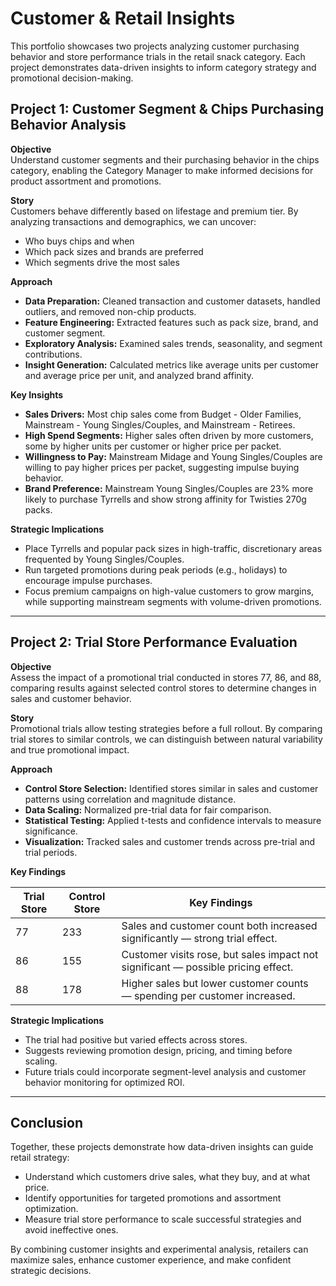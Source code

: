 # Customer & Retail Insights

This portfolio showcases two projects analyzing customer purchasing behavior and store performance trials in the retail snack category. Each project demonstrates data-driven insights to inform category strategy and promotional decision-making.

## Project 1: Customer Segment & Chips Purchasing Behavior Analysis

**Objective**  
Understand customer segments and their purchasing behavior in the chips category, enabling the Category Manager to make informed decisions for product assortment and promotions.

**Story**  
Customers behave differently based on lifestage and premium tier. By analyzing transactions and demographics, we can uncover:  
- Who buys chips and when  
- Which pack sizes and brands are preferred  
- Which segments drive the most sales  

**Approach**  
- **Data Preparation:** Cleaned transaction and customer datasets, handled outliers, and removed non-chip products.  
- **Feature Engineering:** Extracted features such as pack size, brand, and customer segment.  
- **Exploratory Analysis:** Examined sales trends, seasonality, and segment contributions.  
- **Insight Generation:** Calculated metrics like average units per customer and average price per unit, and analyzed brand affinity.  

**Key Insights**  
- **Sales Drivers:** Most chip sales come from Budget - Older Families, Mainstream - Young Singles/Couples, and Mainstream - Retirees.  
- **High Spend Segments:** Higher sales often driven by more customers, some by higher units per customer or higher price per packet.  
- **Willingness to Pay:** Mainstream Midage and Young Singles/Couples are willing to pay higher prices per packet, suggesting impulse buying behavior.  
- **Brand Preference:** Mainstream Young Singles/Couples are 23% more likely to purchase Tyrrells and show strong affinity for Twisties 270g packs.  

**Strategic Implications**  
- Place Tyrrells and popular pack sizes in high-traffic, discretionary areas frequented by Young Singles/Couples.  
- Run targeted promotions during peak periods (e.g., holidays) to encourage impulse purchases.  
- Focus premium campaigns on high-value customers to grow margins, while supporting mainstream segments with volume-driven promotions.  

---

## Project 2: Trial Store Performance Evaluation

**Objective**  
Assess the impact of a promotional trial conducted in stores 77, 86, and 88, comparing results against selected control stores to determine changes in sales and customer behavior.

**Story**  
Promotional trials allow testing strategies before a full rollout. By comparing trial stores to similar controls, we can distinguish between natural variability and true promotional impact.

**Approach**  
- **Control Store Selection:** Identified stores similar in sales and customer patterns using correlation and magnitude distance.  
- **Data Scaling:** Normalized pre-trial data for fair comparison.  
- **Statistical Testing:** Applied t-tests and confidence intervals to measure significance.  
- **Visualization:** Tracked sales and customer trends across pre-trial and trial periods.  

**Key Findings**  

| Trial Store | Control Store | Key Findings |
|------------|---------------|--------------|
| 77 | 233 | Sales and customer count both increased significantly — strong trial effect. |
| 86 | 155 | Customer visits rose, but sales impact not significant — possible pricing effect. |
| 88 | 178 | Higher sales but lower customer counts — spending per customer increased. |

**Strategic Implications**  
- The trial had positive but varied effects across stores.  
- Suggests reviewing promotion design, pricing, and timing before scaling.  
- Future trials could incorporate segment-level analysis and customer behavior monitoring for optimized ROI.  

---

## Conclusion

Together, these projects demonstrate how data-driven insights can guide retail strategy:  
- Understand which customers drive sales, what they buy, and at what price.  
- Identify opportunities for targeted promotions and assortment optimization.  
- Measure trial store performance to scale successful strategies and avoid ineffective ones.  

By combining customer insights and experimental analysis, retailers can maximize sales, enhance customer experience, and make confident strategic decisions.

